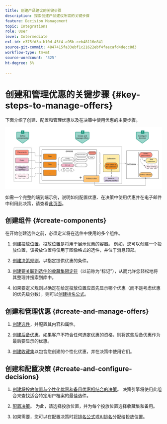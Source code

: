```yaml
---
title: 创建产品建议的关键步骤
description: 探索创建产品建议所需的关键步骤
feature: Decision Management
topic: Integrations
role: User
level: Intermediate
exl-id: e375fd3a-b10d-45f4-a95b-ceb48116e841
source-git-commit: 4847415fa33ebf1c21622ebf4faecafd4decc8d3
workflow-type: tm+mt
source-wordcount: '325'
ht-degree: 5%

---
```


# 创建和管理优惠的关键步骤 {#key-steps-to-manage-offers}

下面介绍了创建、配置和管理优惠以及在决策中使用优惠的主要步骤。

![](../assets/offer-create-manage-process.png)

如需一个完整的端到端示例，说明如何配置优惠、在决策中使用优惠并在电子邮件中利用此决策，请查看[此页面](../offers-e2e.md)。

## 创建组件 {#create-components}

在开始创建选件之前，必须定义将在选件中使用的多个组件。

1. [创建投放位置](creating-placements.md)，投放位置是将用于展示优惠的容器。 例如，您可以创建一个投放位置，该投放位置将仅用于图像格式的选件，并位于消息顶部。

1. [创建决策规则](creating-decision-rules.md)，以指定提供优惠的条件。

1. [创建要关联到选件的收藏集限定符](creating-tags.md)（以前称为“标记”），从而允许您轻松地将其整理并搜索到库中。

1. 如果要定义规则以确定在给定投放位置应首先显示哪个优惠（而不是考虑优惠的优先级分数），则可以[创建排名公式](../ranking/create-ranking-formulas.md)。

<!--
<table style="table-layout:fixed">
<tr style="border: 0;">
<td>
<img src="../../assets/do-not-localize/icon-placement.svg" width="60px">
<div>
<a href="../offer-library/creating-placements.md">Create placements</a>
</div>
<p>
</td>
<td>
<img src="../../assets/do-not-localize/icon-rules.svg" width="60px">
<div>
<a href="../offer-library/creating-decision-rules.md">Create decision rules</a>
</div>
<p>
<td>
<img src="../../assets/do-not-localize/icon-tags.svg" width="60px">
<div>
<a href="../offer-library/creating-tags.md">Create collection qualifiers</a>
</div>
<p>
</td>
<td>
<img src="../../assets/do-not-localize/icon-ranking.svg" width="60px">
<div>
<a href="../ranking/create-ranking-formulas.md">Create ranking formulas</a>
</div>
<p>
</td>
</tr>
</table>
-->

## 创建和管理优惠 {#create-and-manage-offers}

1. [创建选件](creating-personalized-offers.md)，并配置其内容和属性。

1. [创建后备优惠](creating-fallback-offers.md)，如果客户不符合任何选定优惠的资格，则将这些后备优惠作为最后要显示的优惠。

1. [创建收藏集](creating-collections.md)以包含您创建的个性化优惠，并在决策中使用它们。

<!--
<table style="table-layout:fixed">
<tr style="border: 0;">
<td>
<img src="../../assets/do-not-localize/icon-offer.svg" width="60px">
<div>
<a href="../offer-library/creating-personalized-offers.md">Create offers</a>
</div>
<p>
</td>
<td>
<img src="../../assets/do-not-localize/icon-fallback.svg" width="60px">
<div>
<a href="../offer-library/creating-fallback-offers.md">Create fallback offers</a>
</div>
<p>
</td>
<td>
<img src="../../assets/do-not-localize/icon-collection.svg" width="60px">
<div>
<a href="../offer-library/creating-collections.md">Create collections</a>
</div>
<p>
</td>
</tr>
</table>
-->

## 创建和配置决策 {#create-and-configure-decisions}

1. [创建将投放位置与个性化优惠和备用优惠相结合的决策](../offer-activities/create-offer-activities.md)。 决策引擎将使用此组合来查找适合特定用户档案的最佳选件。

1. [配置决策](../offer-activities/create-offer-activities.md#add-decision-scopes)。 为此，请选择投放位置，并为每个投放位置选择收藏集和备用。

1. 如果需要，您可以在配置决策时[将排名公式](../offer-activities/configure-offer-selection.md#assign-ranking-formula)或[AI排名](../offer-activities/configure-offer-selection.md#use-ranking-strategy)分配给投放位置。

<!--
<table style="table-layout:fixed">
<tr style="border: 0;">
<td>
<img src="../../assets/do-not-localize/icon-decision.svg" width="60px">
<div>
<a href="../offer-activities/create-offer-activities.md">Create decisions</a>
</div>
<p>
</td>
<td>
<img src="../../assets/do-not-localize/icon-configure-decision.svg" width="60px">
<div>
<a href="../offer-activities/create-offer-activities.md#add-offers">Configure decisions</a>
</div>
<p>
</td>
<td>
<img src="../../assets/do-not-localize/icon-assign-ranking.svg" width="60px">
<div>
<a href="../offer-activities/configure-offer-selection.md#assign-ranking-formula">Assign ranking</a>
</div>
<p>
</td>
</tr>
</table>
-->